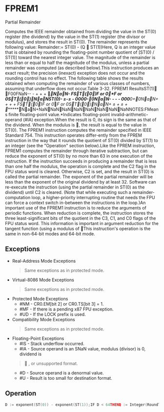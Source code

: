 # FPREM1

Partial Remainder

Computes the IEEE remainder obtained from dividing the value in the ST(0) register (the dividend) by the value in the ST(1) register (the divisor or modulus), and stores the result in ST(0).
The remainder represents the following value: Remainder:= ST(0) - (Q  ST(1))Here, Q is an integer value that is obtained by rounding the floating-point number quotient of [ST(0) / ST(1)] toward the nearest integer value.
The magnitude of the remainder is less than or equal to half the magnitude of the modulus, unless a partial remainder was computed (as described below).This instruction produces an exact result; the precision (inexact) exception does not occur and the rounding control has no effect.
The following table shows the results obtained when computing the remainder of various classes of numbers, assuming that underflow does not occur.Table 3-32.
 FPREM1 ResultsST(1) F00FNaN-- - + + + ******NaN- FST(0)F or 0**F or 0ST(0)NaNST(0)- ±-± - 000**0-0NaN- - - - 000**0+0NaN+ + + + FST(0)F or 0**F or  0ST(0)NaN+ ± + ± + ******NaN+NaNNaNNaNNaNNaNNaNNaNNaNNOTES:FMeans finite floating-point value.*Indicates floating-point invalid-arithmetic-operand (#IA) exception.When the result is 0, its sign is the same as that of the dividend.
When the modulus is , the result is equal to the value in ST(0).
The FPREM1 instruction computes the remainder specified in IEEE Standard 754.
This instruction operates differ-ently from the FPREM instruction in the way that it rounds the quotient of ST(0) divided by ST(1) to an integer (see the "Operation" section below).Like the FPREM instruction, FPREM1 computes the remainder through iterative subtraction, but can reduce the exponent of ST(0) by no more than 63 in one execution of the instruction.
If the instruction succeeds in producing a remainder that is less than one half the modulus, the operation is complete and the C2 flag in the FPU status word is cleared.
Otherwise, C2 is set, and the result in ST(0) is called the partial remainder.
The exponent of the partial remainder will be less than the exponent of the original dividend by at least 32.
Software can re-execute the instruction (using the partial remainder in ST(0) as the dividend) until C2 is cleared.
(Note that while executing such a remainder-computation loop, a higher-priority interrupting routine that needs the FPU can force a context switch in-between the instructions in the loop.)An important use of the FPREM1 instruction is to reduce the arguments of periodic functions.
When reduction is complete, the instruction stores the three least-significant bits of the quotient in the C3, C1, and C0 flags of the FPU status word.
This information is important in argument reduction for the tangent function (using a modulus of This instruction's operation is the same in non-64-bit modes and 64-bit mode.

## Exceptions

- Real-Address Mode Exceptions
  > Same exceptions as in protected mode.
- Virtual-8086 Mode Exceptions
  > Same exceptions as in protected mode.
- Protected Mode Exceptions
  - #NM - CR0.EM[bit 2] or CR0.TS[bit 3] = 1.
  - #MF - If there is a pending x87 FPU exception.
  - #UD - If the LOCK prefix is used.
- Compatibility Mode Exceptions
  > Same exceptions as in protected mode.
- Floating-Point Exceptions
  - #IS - Stack underflow occurred.
  - #IA - Source operand is an SNaN value, modulus (divisor) is 0, dividend is
  > 
  > , or unsupported 
  > format.
  - #D - Source operand is a denormal value.
  - #U - Result is too small for destination format.

## Operation

```C
D := exponent(ST(0)) - exponent(ST(1));IF D < 64THENQ := Integer(RoundTowardNearestInteger(ST(0) / ST(1)));ST(0) := ST(0) - (ST(1)  Q);C2 := 0;C0, C3, C1 := LeastSignificantBits(Q); (* Q2, Q1, Q0 *)ELSEC2 := 1;N := An implementation-dependent number between 32 and 63;(D - N)));QQ := Integer(TruncateTowardZero((ST(0)  / ST(1)) / 2(D - N)ST(0) := ST(0) - (ST(1)  QQ  2); FI;FPU Flags AffectedC0Set to bit 2 (Q2) of the quotient.C1Set to 0 if stack underflow occurred; otherwise, set to least significant bit of quotient (Q0).C2Set to 0 if reduction complete; set to 1 if incomplete.C3 Set to bit 1 (Q1) of the quotient.
```
